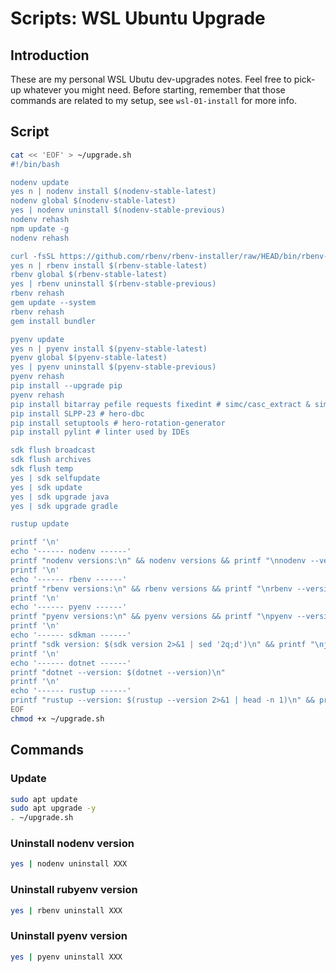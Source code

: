 # Scripts: WSL Ubuntu Upgrade

## Introduction

These are my personal WSL Ubutu dev-upgrades notes. Feel free to pick-up whatever you might need.
Before starting, remember that those commands are related to my setup, see `wsl-01-install` for more info.

## Script

```bash
cat << 'EOF' > ~/upgrade.sh
#!/bin/bash

nodenv update
yes n | nodenv install $(nodenv-stable-latest)
nodenv global $(nodenv-stable-latest)
yes | nodenv uninstall $(nodenv-stable-previous)
nodenv rehash
npm update -g
nodenv rehash

curl -fsSL https://github.com/rbenv/rbenv-installer/raw/HEAD/bin/rbenv-installer | bash > /dev/null
yes n | rbenv install $(rbenv-stable-latest)
rbenv global $(rbenv-stable-latest)
yes | rbenv uninstall $(rbenv-stable-previous)
rbenv rehash
gem update --system
rbenv rehash
gem install bundler

pyenv update
yes n | pyenv install $(pyenv-stable-latest)
pyenv global $(pyenv-stable-latest)
yes | pyenv uninstall $(pyenv-stable-previous)
pyenv rehash
pip install --upgrade pip
pyenv rehash
pip install bitarray pefile requests fixedint # simc/casc_extract & simc/dbc_extract
pip install SLPP-23 # hero-dbc
pip install setuptools # hero-rotation-generator
pip install pylint # linter used by IDEs

sdk flush broadcast
sdk flush archives
sdk flush temp
yes | sdk selfupdate
yes | sdk update
yes | sdk upgrade java
yes | sdk upgrade gradle

rustup update

printf '\n'
echo '------ nodenv ------'
printf "nodenv versions:\n" && nodenv versions && printf "\nnodenv --version: $(nodenv --version)\n" && printf "node --version: $(node --version)\n" && printf "npm --version: $(npm --version)\n" && printf "yarn --version: $(yarn --version)\n"
printf '\n'
echo '------ rbenv ------'
printf "rbenv versions:\n" && rbenv versions && printf "\nrbenv --version: $(rbenv --version)\n" && printf "ruby --version: $(ruby --version)\n" && printf "gem --version: $(gem --version)\n"
printf '\n'
echo '------ pyenv ------'
printf "pyenv versions:\n" && pyenv versions && printf "\npyenv --version: $(pyenv --version)\n" && printf "python --version: $(python --version)\n" && printf "pip --version: $(pip --version)\n"
printf '\n'
echo '------ sdkman ------'
printf "sdk version: $(sdk version 2>&1 | sed '2q;d')\n" && printf "\njava --version:\n" && java --version && printf "\ngradle --version: $(gradle --version 2>&1 | sed '3q;d')\n"
printf '\n'
echo '------ dotnet ------'
printf "dotnet --version: $(dotnet --version)\n"
printf '\n'
echo '------ rustup ------'
printf "rustup --version: $(rustup --version 2>&1 | head -n 1)\n" && printf "rustc --version: $(rustc --version)\n"
EOF
chmod +x ~/upgrade.sh
```

## Commands

### Update

```bash
sudo apt update
sudo apt upgrade -y
. ~/upgrade.sh
```

### Uninstall nodenv version

```bash
yes | nodenv uninstall XXX
```

### Uninstall rubyenv version

```bash
yes | rbenv uninstall XXX
```

### Uninstall pyenv version

```bash
yes | pyenv uninstall XXX
```
